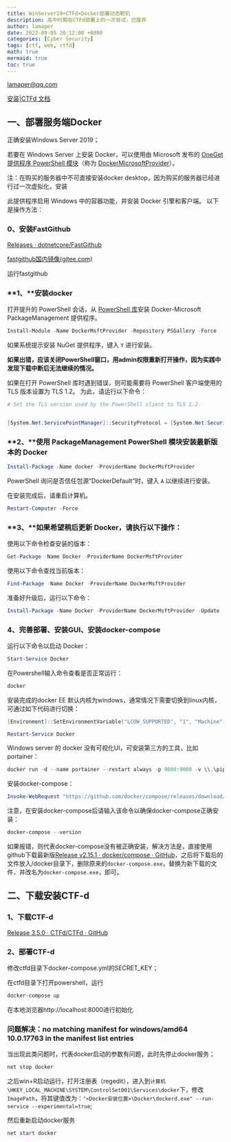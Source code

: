 ```yaml
---
title: WinServer19+CTFd+Docker部署动态靶机
description: 高中时期在CTFd部署上的一次尝试，已废弃
author: lamaper
date: 2022-09-05 20:12:00 +0800
categories: [Cyber Security]
tags: [ctf, web, ctfd]
math: true
mermaid: true
toc: true
---
```

lamaper@qq.com

[安装|CTFd 文档](https://docs.ctfd.io/docs/deployment/installation)

## 一、部署服务端Docker

正确安装Windows Server 2019；

若要在 Windows Server 上安装 Docker，可以使用由 Microsoft 发布的 [OneGet 提供程序 PowerShell 模块](https://github.com/oneget/oneget)（称为 [DockerMicrosoftProvider](https://github.com/OneGet/MicrosoftDockerProvider)）。

注：在购买的服务器中不可直接安装docker desktop，因为购买的服务器已经进行过一次虚拟化，安装

此提供程序启用 Windows 中的容器功能，并安装 Docker 引擎和客户端。 以下是操作方法：

### 0、安装FastGithub

[Releases · dotnetcore/FastGithub](https://github.com/dotnetcore/fastgithub/releases)

[fastgithub国内镜像(gitee.com)](https://gitee.com/mirrors/fastgithub?_from=gitee_search)

运行fastgithub

### **1、**安装docker

打开提升的 PowerShell 会话，从 [PowerShell 库](https://www.powershellgallery.com/packages/DockerMsftProvider)安装 Docker-Microsoft PackageManagement 提供程序。

```powershell
Install-Module -Name DockerMsftProvider -Repository PSGallery -Force
```

如果系统提示安装 NuGet 提供程序，键入 `Y` 进行安装。

**如果出错，应该关闭PowerShell窗口，用admin权限重新打开操作，因为实践中发现下载中断后无法继续的情况。**

如果在打开 PowerShell 库时遇到错误，则可能需要将 PowerShell 客户端使用的 TLS 版本设置为 TLS 1.2。 为此，请运行以下命令：

```powershell
# Set the TLS version used by the PowerShell client to TLS 1.2.


[System.Net.ServicePointManager]::SecurityProtocol = [System.Net.SecurityProtocolType]::Tls12;
```

### **2、**使用 PackageManagement PowerShell 模块安装最新版本的 Docker

```powershell
Install-Package -Name docker -ProviderName DockerMsftProvider
```

PowerShell 询问是否信任包源“DockerDefault”时，键入 `A` 以继续进行安装。

在安装完成后，请重启计算机。

```powershell
Restart-Computer -Force
```

### **3、**如果希望稍后更新 Docker，请执行以下操作：

使用以下命令检查安装的版本：

```powershell
Get-Package -Name Docker -ProviderName DockerMsftProvider
```

使用以下命令查找当前版本：

```powershell
Find-Package -Name Docker -ProviderName DockerMsftProvider
```

准备好升级后，运行以下命令：

```powershell
Install-Package -Name Docker -ProviderName DockerMsftProvider -Update -Force
```

### 4、完善部署、安装GUI、安装docker-compose

运行以下命令以启动 Docker：

```powershell
Start-Service Docker
```

在Powershell输入命令查看是否正常运行：

```powershell
docker
```

安装完成的docker EE 默认内核为windows，通常情况下需要切换到linux内核，可通过如下代码进行切换：

```powershell
[Environment]::SetEnvironmentVariable("LCOW_SUPPORTED", "1", "Machine")

Restart-Service Docker
```

Windows server 的 docker 没有可视化UI，可安装第三方的工具，比如 portainer：

```powershell
docker run -d --name portainer --restart always -p 9000:9000 -v \\.\pipe\docker_engine:\\.\pipe\docker_engine portainer/portainer
```

安装docker-compose：

```powershell
Invoke-WebRequest "https://github.com/docker/compose/releases/download/v2.6.1/docker-compose-Windows-x86_64.exe" -UseBasicParsing -OutFile $Env:ProgramFiles\Docker\docker-compose.exe
```

注意，在安装docker-compose后请输入该命令以确保docker-compose正确安装：

```powershell
docker-compose --version
```

如果报错，则代表docker-compose没有被正确安装，解决方法是，直接使用github下载最新版[Release v2.15.1 · docker/compose · GitHub](https://github.com/docker/compose/releases/tag/v2.15.1)，之后将下载后的文件放入/docker目录下，删除原来的``docker-compose.exe``，替换为新下载的文件，并改名为``docker-compose.exe``，即可。

## 二、下载安装CTF-d

### 1、下载CTF-d

[Release 3.5.0 · CTFd/CTFd · GitHub](https://github.com/CTFd/CTFd/releases/tag/3.5.0)

### 2、部署CTF-d

修改ctfd目录下docker-compose.yml的SECRET_KEY；

在ctfd目录下打开powershell，运行

```powershell
docker-compose up
```

在本地浏览器http://localhost:8000进行初始化

### 问题解决：no matching manifest for windows/amd64 10.0.17763 in the manifest list entries

当出现此类问题时，代表docker启动的参数有问题，此时先停止docker服务；

```powershell
net stop docker
```

之后win+R启动运行，打开注册表（regedit），进入到``计算机\HKEY_LOCAL_MACHINE\SYSTEM\ControlSet001\Services\docker``下，修改``ImagePath``，将其键值改为：``"<Docker安装位置>\Docker\dockerd.exe" --run-service --experimental=true``;

然后重新启动docker服务

```powershell
net start docker
```




